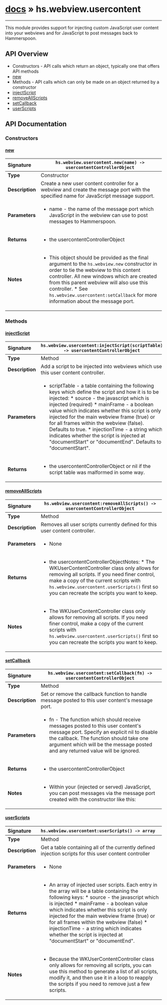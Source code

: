 # [docs](index.md) » hs.webview.usercontent
---

This module provides support for injecting custom JavaScript user content into your webviews and for JavaScript to post messages back to Hammerspoon.

## API Overview
* Constructors - API calls which return an object, typically one that offers API methods
 * [new](#new)
* Methods - API calls which can only be made on an object returned by a constructor
 * [injectScript](#injectscript)
 * [removeAllScripts](#removeallscripts)
 * [setCallback](#setcallback)
 * [userScripts](#userscripts)

## API Documentation

### Constructors

#### [new](#new)
| <span style="float: left;">**Signature**</span> | <span style="float: left;">`hs.webview.usercontent.new(name) -> usercontentControllerObject` </span>                                                          |
| -----------------------------------------------------|---------------------------------------------------------------------------------------------------------|
| **Type**                                             | Constructor |
| **Description**                                      | Create a new user content controller for a webview and create the message port with the specified name for JavaScript message support. |
| **Parameters**                                       | <ul><li>name - the name of the message port which JavaScript in the webview can use to post messages to Hammerspoon.</li></ul> |
| **Returns**                                          | <ul><li>the usercontentControllerObject</li></ul> |
| **Notes**                                            | <ul><li>This object should be provided as the final argument to the <code>hs.webview.new</code> constructor in order to tie the webview to this content controller.  All new windows which are created from this parent webview will also use this controller. * See <code>hs.webview.usercontent:setCallback</code> for more information about the message port.</li></ul> |

### Methods

#### [injectScript](#injectscript)
| <span style="float: left;">**Signature**</span> | <span style="float: left;">`hs.webview.usercontent:injectScript(scriptTable) -> usercontentControllerObject` </span>                                                          |
| -----------------------------------------------------|---------------------------------------------------------------------------------------------------------|
| **Type**                                             | Method |
| **Description**                                      | Add a script to be injected into webviews which use this user content controller. |
| **Parameters**                                       | <ul><li>scriptTable - a table containing the following keys which define the script and how it is to be injected:   * source        - the javascript which is injected (required)   * mainFrame     - a boolean value which indicates whether this script is only injected for the main webview frame (true) or for all frames within the webview (false).  Defaults to true.   * injectionTime - a string which indicates whether the script is injected at "documentStart" or "documentEnd". Defaults to "documentStart".</li></ul> |
| **Returns**                                          | <ul><li>the usercontentControllerObject or nil if the script table was malformed in some way.</li></ul> |

#### [removeAllScripts](#removeallscripts)
| <span style="float: left;">**Signature**</span> | <span style="float: left;">`hs.webview.usercontent:removeAllScripts() -> usercontentControllerObject` </span>                                                          |
| -----------------------------------------------------|---------------------------------------------------------------------------------------------------------|
| **Type**                                             | Method |
| **Description**                                      | Removes all user scripts currently defined for this user content controller. |
| **Parameters**                                       | <ul><li>None</li></ul> |
| **Returns**                                          | <ul><li>the usercontentControllerObjectNotes: * The WKUserContentController class only allows for removing all scripts.  If you need finer control, make a copy of the current scripts with <code>hs.webview.usercontent.userScripts()</code> first so you can recreate the scripts you want to keep.</li></ul> |
| **Notes**                                            | <ul><li>The WKUserContentController class only allows for removing all scripts.  If you need finer control, make a copy of the current scripts with <code>hs.webview.usercontent.userScripts()</code> first so you can recreate the scripts you want to keep.</li></ul> |

#### [setCallback](#setcallback)
| <span style="float: left;">**Signature**</span> | <span style="float: left;">`hs.webview.usercontent:setCallback(fn) -> usercontentControllerObject` </span>                                                          |
| -----------------------------------------------------|---------------------------------------------------------------------------------------------------------|
| **Type**                                             | Method |
| **Description**                                      | Set or remove the callback function to handle message posted to this user content's message port. |
| **Parameters**                                       | <ul><li>fn - The function which should receive messages posted to this user content's message port.  Specify an explicit nil to disable the callback.  The function should take one argument which will be the message posted and any returned value will be ignored.</li></ul> |
| **Returns**                                          | <ul><li>the usercontentControllerObject</li></ul> |
| **Notes**                                            | <ul><li>Within your (injected or served) JavaScript, you can post messages via the message port created with the constructor like this:</li></ul> |

#### [userScripts](#userscripts)
| <span style="float: left;">**Signature**</span> | <span style="float: left;">`hs.webview.usercontent:userScripts() -> array` </span>                                                          |
| -----------------------------------------------------|---------------------------------------------------------------------------------------------------------|
| **Type**                                             | Method |
| **Description**                                      | Get a table containing all of the currently defined injection scripts for this user content controller |
| **Parameters**                                       | <ul><li>None</li></ul> |
| **Returns**                                          | <ul><li>An array of injected user scripts.  Each entry in the array will be a table containing the following keys:   * source        - the javascript which is injected   * mainFrame     - a boolean value which indicates whether this script is only injected for the main webview frame (true) or for all frames within the webview (false)   * injectionTime - a string which indicates whether the script is injected at "documentStart" or "documentEnd".</li></ul> |
| **Notes**                                            | <ul><li>Because the WKUserContentController class only allows for removing all scripts, you can use this method to generate a list of all scripts, modify it, and then use it in a loop to reapply the scripts if you need to remove just a few scripts.</li></ul> |

